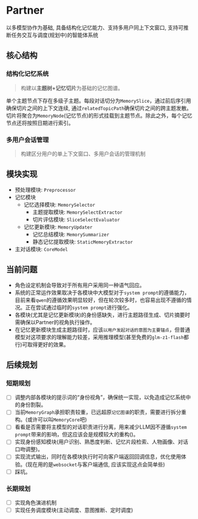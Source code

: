 # Partner
以多模型协作为基础, 具备结构化记忆能力、支持多用户同上下文窗口, 支持可推断任务交互与调度(规划中)的智能体系统

## 核心结构

### 结构化记忆系统
> 构建以**主题树+记忆切片**为基础的记忆图谱。

单个主题节点下存在多级子主题。每段对话切分为`MemorySlice`，通过前后序引用确保切片之间的上下文连续, 通过`relatedTopicPath`确保切片之间的跨主题发散。切片将聚合为`MemoryNode`(记忆节点)的形式挂载到主题节点。除此之外，每个记忆节点还将按照日期进行索引。

### 多用户会话管理
> 构建区分用户的单上下文窗口、多用户会话的管理机制

## 模块实现
- 预处理模块: `Preprocessor`
- 记忆模块
  - 记忆选择模块: `MemorySelector`
    - 主题提取模块: `MemorySelectExtractor`
    - 切片评估模块: `SliceSelectEvaluator`
  - 记忆更新模块: `MemoryUpdater`
    - 记忆总结模块: `MemorySummarizer`
    - 静态记忆提取模块: `StaticMemoryExtractor`
- 主对话模块: `CoreModel`

## 当前问题
- 角色设定机制会导致对于所有用户采用同一种语气回应。
- 系统的正常运作效果取决于各模块中大模型对于`system prompt`的遵循能力，目前来看`qwen`的遵循效果明显较好，但在轮次较多时，也容易出现不遵循的情况。正在尝试通过临时的`system prompt`进行强化。
- 各模块(尤其是记忆更新模块)的身份感缺失，进行主题路径生成、切片摘要时需确保以Partner的视角执行操作。
- 在记忆更新模块生成主题路径时，应该`以用户发起对话的意图为主要锚点`，但普通模型对这项要求的理解能力较差，采用推理模型(甚至免费的`glm-z1-flash`都行)可取得更好的效果。

## 后续规划

### 短期规划
- [ ] 调整内部各模块的提示词的“身份视角”，确保统一实现，以免造成记忆系统中的身份割裂。
- [ ] 当前`MemoryGraph`承担职责较重，已远超原`记忆图谱`的职责，需要进行拆分重构。(或许可以叫`MemoryCore`吧)
- [ ] 看看是否需要将主模型的对话职责进行分离，用来减少LLM因不遵循`system prompt`带来的影响，但这应该会是规模较大的重构()。
- [ ] 实现身份感知模块(用户识别、熟悉度判断、记忆片段检索、人物画像、对话口吻调整)。
- [ ] 实现流式输出，同时在各模块执行时可向客户端返回回调信息，优化使用体验。(现在用的是`websocket`与客户端通信, 应该实现这点会简单些)
- [ ] 踩坑。

### 长期规划
- [ ] 实现角色演进机制
- [ ] 实现任务调度模块(主动调度、意图推断、定时调度)
